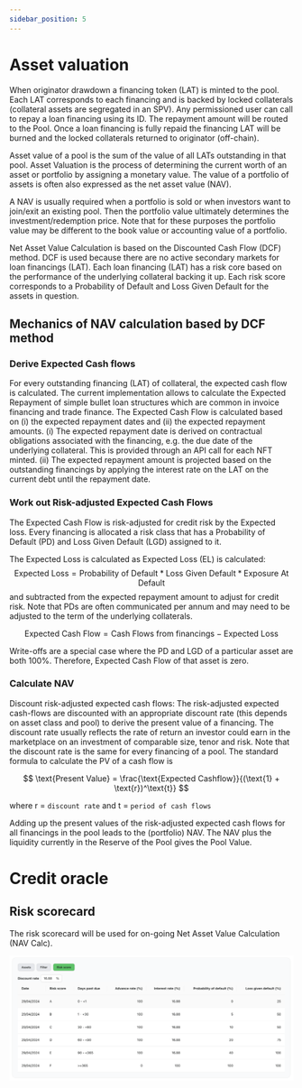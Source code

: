 ```yaml
---
sidebar_position: 5
---
```


# Asset valuation

When originator drawdown a financing token (LAT) is minted to the pool. Each LAT corresponds to each financing and is backed by locked collaterals (collateral assets are segregated in an SPV). Any permissioned user can call to repay a loan financing using its ID. The repayment amount will be routed to the Pool. Once a loan financing is fully repaid the financing LAT will be burned and the locked collaterals returned to originator (off-chain).

Asset value of a pool is the sum of the value of all LATs outstanding in that pool. Asset Valuation is the process of determining the current worth of an asset or portfolio by assigning a monetary value. The value of a portfolio of assets is often also expressed as the net asset value (NAV).

A NAV is usually required when a portfolio is sold or when investors want to join/exit an existing pool. Then the portfolio value ultimately determines the investment/redemption price. Note that for these purposes the portfolio value may be different to the book value or accounting value of a portfolio.

Net Asset Value Calculation is based on the Discounted Cash Flow (DCF) method. DCF is used because there are no active secondary markets for loan financings (LAT). Each loan financing (LAT) has a risk core based on the performance of the underlying collateral backing it up. Each risk score corresponds to a Probability of Default and Loss Given Default for the assets in question. 

## Mechanics of NAV calculation based by DCF method

### Derive Expected Cash flows 
For every outstanding financing (LAT) of collateral, the expected cash flow is calculated. The current implementation allows to calculate the Expected Repayment of simple bullet loan structures which are common in invoice financing and trade finance. The Expected Cash Flow is calculated based on (i) the expected repayment dates and (ii) the expected repayment amounts. (i) The expected repayment date is derived on contractual obligations associated with the financing, e.g. the due date of the underlying collateral. This is provided through an API call for each NFT minted. (ii) The expected repayment amount is projected based on the outstanding financings by applying the interest rate on the LAT on the current debt until the repayment date.

### Work out Risk-adjusted Expected Cash Flows 
The Expected Cash Flow is risk-adjusted for credit risk by the Expected loss. Every financing is allocated a risk class that has a Probability of Default (PD) and Loss Given Default (LGD) assigned to it. 

The Expected Loss is calculated as Expected Loss (EL) is calculated: $$\text{Expected Loss} = \text{Probability of Default} * \text{Loss Given Default} * \text{Exposure At Default}$$ and subtracted from the expected repayment amount to adjust for credit risk. Note that PDs are often communicated per annum and may need to be adjusted to the term of the underlying collaterals. 

$$\text{Expected Cash Flow} = \text{Cash Flows from financings} - \text{Expected Loss}$$ 

Write-offs are a special case where the PD and LGD of a particular asset are both 100%. Therefore, Expected Cash Flow of that asset is zero.

### Calculate NAV
Discount risk-adjusted expected cash flows: The risk-adjusted expected cash-flows are discounted with an appropriate discount rate (this depends on asset class and pool) to derive the present value of a financing. The discount rate usually reflects the rate of return an investor could earn in the marketplace on an investment of comparable size, tenor and risk. Note that the discount rate is the same for every financing of a pool. The standard formula to calculate the PV of a cash flow is

$$
\text{Present Value} = \frac{\text{Expected Cashflow}}{(\text{1} + \text{r})^\text{t}}
$$

where r = `discount rate` and t = `period of cash flows`

Adding up the present values of the risk-adjusted expected cash flows for all financings in the pool leads to the (portfolio) NAV. The NAV plus the liquidity currently in the Reserve of the Pool gives the Pool Value.​

# Credit oracle

## Risk scorecard
The risk scorecard will be used for on-going Net Asset Value Calculation (NAV Calc). 

![Pool](../img/Risk-scorecard.png)



